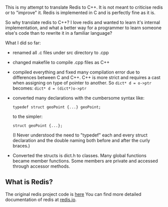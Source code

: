 This is my attempt to translate Redis to C++. It is not meant to criticise redis or to "improve" it. Redis is implemented in C and is perfectly fine as it is.

So why translate redis to C++?
I love redis and wanted to learn it's internal implementation, and what a better way for a programmer to learn someone else's code than to rewrite it in a familiar language?

What I did so far:
* renamed all .c files under src directory to .cpp
* changed makefile to compile .cpp files as C++
* compiled everything and fixed many compilation error due to differences between C and C++. 
  C++ is more strict and requires a cast when assigning on type of pointer to another. So
`dict* d = o->ptr`
becomes:
`dict* d = (dict*)o->ptr`
* converted many declarations with the cumbersome syntax like:

    `typedef struct geoPoint {...} geoPoint;`

    to the simpler:

    `struct geoPoint {...};`

    (I Never understood the need to "typedef" each and every struct declaration and the double naming both before and after the curly braces.) 

* Converted the structs is dict.h to classes. Many global functions became member functions. Some members are private and accessed through accessor methods.

What is Redis?
--------------
The original redis project code is [here](https://github.com/antirez/redis)
You can find more detailed documentation of redis at [redis.io](https://redis.io).
